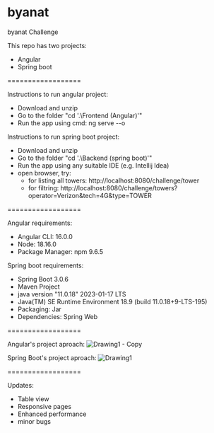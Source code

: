 # byanat 
byanat Challenge

This repo has two projects:
- Angular
- Spring boot

==================

Instructions to run angular project:
- Download and unzip
- Go to the folder "cd '.\Frontend (Angular)'"
- Run the app using cmd: ng serve --o

Instructions to run spring boot project:
- Download and unzip
- Go to the folder "cd '.\Backend (spring boot)'"
- Run the app using any suitable IDE (e.g. Intellij Idea)
- open browser, try:
    - for listing all towers: http://localhost:8080/challenge/tower
    - for filtring: http://localhost:8080/challenge/towers?operator=Verizon&tech=4G&type=TOWER

==================

Angular requirements:
- Angular CLI: 16.0.0
- Node: 18.16.0
- Package Manager: npm 9.6.5

Spring boot requirements:
- Spring Boot 3.0.6
- Maven Project
- java version "11.0.18" 2023-01-17 LTS
- Java(TM) SE Runtime Environment 18.9 (build 11.0.18+9-LTS-195)
- Packaging: Jar
- Dependencies: Spring Web

==================

Angular's project aproach:
![Drawing1 - Copy](https://github.com/Calm-Smile/byanat/assets/41920875/b357df6e-9a76-4ea0-8bf8-81ecc42f3eda)



Spring Boot's project aproach:
![Drawing1](https://github.com/Calm-Smile/byanat/assets/41920875/5a76ad08-6137-4d21-a307-9c8ebf5ee841)

==================

Updates:
- Table view
- Responsive pages
- Enhanced performance
- minor bugs
